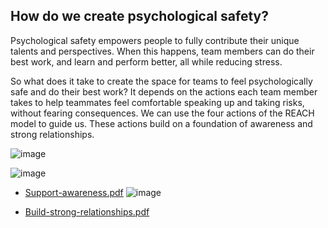 ## How do we create psychological safety?

Psychological safety empowers people to fully contribute their unique talents and perspectives. When this happens, team members can do their best work, and learn and perform better, all while reducing stress.

So what does it take to create the space for teams to feel psychologically safe and do their best work? It depends on the actions each team member takes to help teammates feel comfortable speaking up and taking risks, without fearing consequences. We can use the four actions of the REACH model to guide us. These actions build on a foundation of awareness and strong relationships.

![image](https://github.com/adeleke123/Mckinsey-Forward-Program/assets/51156057/205fd75c-002e-43d5-9149-4dec32cbf8ae)

![image](https://github.com/adeleke123/Mckinsey-Forward-Program/assets/51156057/2116fa3b-7eef-4645-b1e7-bb173e99afbb)

+ [Support-awareness.pdf](https://github.com/adeleke123/Mckinsey-Forward-Program/files/11592601/Support-awareness.pdf)
![image](https://github.com/adeleke123/Mckinsey-Forward-Program/assets/51156057/cfa4199a-be2e-4334-8728-094c78cc7d62)

+ [Build-strong-relationships.pdf](https://github.com/adeleke123/Mckinsey-Forward-Program/files/11592608/Build-strong-relationships.pdf)

